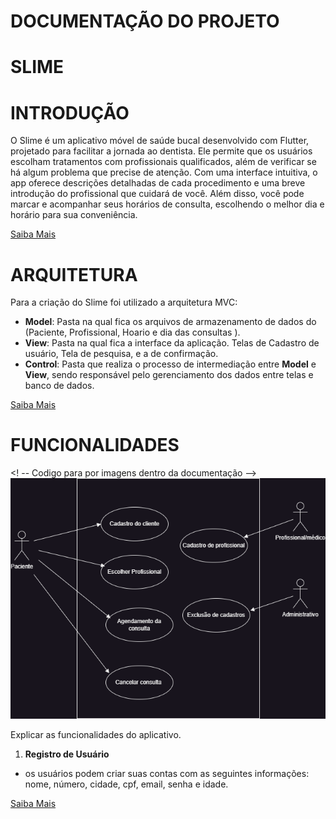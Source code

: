 # DOCUMENTAÇÃO DO PROJETO

# SLIME

# INTRODUÇÃO

  O Slime é um aplicativo móvel de saúde bucal desenvolvido com Flutter, projetado para facilitar a jornada ao dentista. Ele permite que os usuários escolham tratamentos com profissionais qualificados, além de verificar se há algum problema que precise de atenção. Com uma interface intuitiva, o app oferece descrições detalhadas de cada procedimento e uma breve introdução do profissional que cuidará de você. Além disso, você pode marcar e acompanhar seus horários de consulta, escolhendo o melhor dia e horário para sua conveniência.

 [Saiba Mais](docs/Introducao.md)

# ARQUITETURA
 
 Para a criação do Slime foi utilizado a arquitetura MVC:

 - **Model**: Pasta na qual fica os arquivos de 
 armazenamento de dados do (Paciente, Profissional, Hoario e dia das consultas ).
 - **View**: Pasta na qual fica a interface da aplicação. Telas de Cadastro de usuário,
 Tela de pesquisa, e a de confirmação.
 - **Control**: Pasta que realiza o processo de intermediação entre **Model** e **View**, sendo
 responsável pelo gerenciamento dos dados entre telas e banco de dados. 
 
 [Saiba Mais](docs/Arquitetura.md)

# FUNCIONALIDADES

 <! -- Codigo para por imagens dentro da documentação -->
 ![Diagrama de caso de uso](docs/DiagramaDeCasoDeUso1.png)
 
 Explicar as funcionalidades do aplicativo.
 
 1. **Registro de Usuário**
  - os usuários podem criar suas contas com as seguintes informações: nome, número, cidade,
  cpf, email, senha e idade.

  [Saiba Mais](docs/Funcionalidade.md)

   
